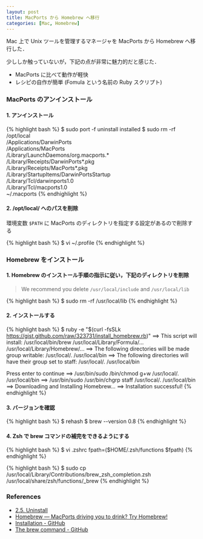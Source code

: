```yaml
---
layout: post
title: MacPorts から Homebrew へ移行
categories: [Mac, Homebrew]
---
```


Mac 上で Unix ツールを管理するマネージャを MacPorts から Homebrew へ移行した．

少ししか触っていないが，下記の点が非常に魅力的だと感じた．

- MacPorts に比べて動作が軽快
- レシピの自作が簡単 (Fomula という名前の Ruby スクリプト)


### MacPorts のアンインストール

#### 1. アンインストール

{% highlight bash %}
$ sudo port -f uninstall installed
$ sudo rm -rf \
    /opt/local \
    /Applications/DarwinPorts \
    /Applications/MacPorts \
    /Library/LaunchDaemons/org.macports.* \
    /Library/Receipts/DarwinPorts*.pkg \
    /Library/Receipts/MacPorts*.pkg \
    /Library/StartupItems/DarwinPortsStartup \
    /Library/Tcl/darwinports1.0 \
    /Library/Tcl/macports1.0 \
    ~/.macports
{% endhighlight %}

#### 2. /opt/local/ へのパスを削除

環境変数 `$PATH` に MacPorts のディレクトリを指定する設定があるので削除する

{% highlight bash %}
$ vi ~/.profile
{% endhighlight %}


### Homebrew をインストール

#### 1. Homebrew のインストール手順の指示に従い，下記のディレクトリを削除

> We recommend you delete `/usr/local/include` and `/usr/local/lib`

{% highlight bash %}
$ sudo rm -rf /usr/local/lib
{% endhighlight %}

#### 2. インストールする

{% highlight bash %}
$ ruby -e "$(curl -fsSLk https://gist.github.com/raw/323731/install_homebrew.rb)"
==> This script will install:
/usr/local/bin/brew
/usr/local/Library/Formula/...
/usr/local/Library/Homebrew/...
==> The following directories will be made group writable:
/usr/local/.
/usr/local/bin
==> The following directories will have their group set to staff:
/usr/local/.
/usr/local/bin

Press enter to continue
==> /usr/bin/sudo /bin/chmod g+w /usr/local/. /usr/local/bin
==> /usr/bin/sudo /usr/bin/chgrp staff /usr/local/. /usr/local/bin
==> Downloading and Installing Homebrew...
==> Installation successful!
{% endhighlight %}


#### 3. バージョンを確認

{% highlight bash %}
$ rehash
$ brew --version
0.8
{% endhighlight %}


#### 4. Zsh で brew コマンドの補完をできるようにする

{% highlight bash %}
$ vi .zshrc
fpath=($HOME/.zsh/functions $fpath)
{% endhighlight %}

{% highlight bash %}
$ sudo cp /usr/local/Library/Contributions/brew_zsh_completion.zsh /usr/local/share/zsh/functions/_brew
{% endhighlight %}


### References

- [2.5. Uninstall](http://guide.macports.org/chunked/installing.macports.uninstalling.html)
- [Homebrew — MacPorts driving you to drink? Try Homebrew!](http://mxcl.github.com/homebrew/)
- [Installation - GitHub](https://github.com/mxcl/homebrew/wiki/installation)
- [The brew command - GitHub](https://github.com/mxcl/homebrew/wiki/the-brew-command)
